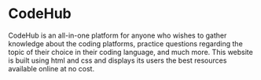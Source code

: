 # CodeHub
CodeHub is an all-in-one platform for anyone who wishes to gather knowledge about the coding platforms, practice questions regarding the topic of their choice in their coding language, and much more. This website is built using html and css and displays its users the best resources available online at no cost.
